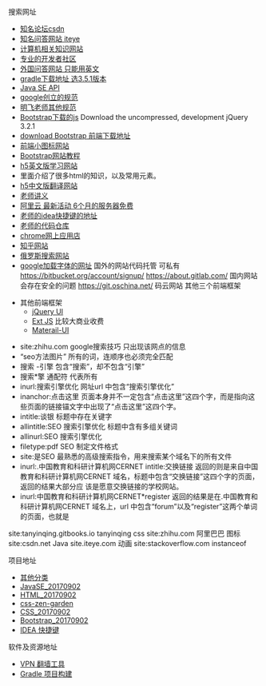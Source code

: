
搜索网址
* [知名论坛csdn](http://bbs.csdn.net/home)
* [知名问答网站 iteye](http://www.iteye.com/forums)
* [计算机相关知识网站](https://www.v2ex.com/)
* [专业的开发者社区](https://segmentfault.com/)
* [外国问答网站 只能用英文](https://stackoverflow.com/)
* [gradle下载地址 选3.5.1版本](https://gradle.org/releases/)
* [Java SE API](http://docs.oracle.com/javase/7/docs/api/)
* [google创立的规范](https://github.com/google)
* [明飞老师其他规范](https://thu.github.io/misc/)
* [Bootstrap下载的js](https://jquery.com/download/) 
Download the uncompressed, development jQuery 3.2.1
* [download Bootstrap 前端下载地址](http://getbootstrap.com/getting-started/#download)
* [前端小图标网站](iconfont.cn)
* [Bootstrap网站教程](http://www.w3schools.com/bootstrap/default.asp)
* [h5英文版学习网站](https://www.w3schools.com/html/default.asp)
* 里面介绍了很多html的知识，以及常用元素。
* [h5中文版翻译网站](http://w3school.com.cn/)
* [老师讲义](https://mingfei.gitbooks.io/java-big-data-engineer-training/content/)
* [阿里云 最新活动 6个月的服务器免费](https://www.aliyun.com/)
* [老师的idea快捷键的地址](https://thu.github.io/IDEA/)
* [老师的代码仓库](https://github.com/thu)
* [chrome网上应用店](https://chrome.google.com/webstore/category/extensions?hl=zh-CN)
* [知乎网站](https://www.zhihu.com/)
* [俄罗斯搜索网站](https://yandex.com/)
* [google加载字体的网址](https://fonts.google.com/)
国外的网站代码托管 可私有
https://bitbucket.org/account/signup/
https://about.gitlab.com/
国内网站 会存在安全的问题
https://git.oschina.net/  码云网站
其他三个前端框架
- 其他前端框架
  - [jQuery UI](https://jqueryui.com/) 
  - [Ext JS](https://www.sencha.com/products/extjs/#overview) 比较大商业收费
  - [Materail-UI](http://www.material-ui.com/)


* site:zhihu.com google搜索技巧 只出现该网点的信息
*  “seo方法图片” 所有的词，连顺序也必须完全匹配
* 搜索 -引擎 包含“搜索”，却不包含“引擎”
* 搜索*擎   通配符 代表所有
* inurl:搜索引擎优化  网址url 中包含“搜索引擎优化”
* inanchor:点击这里 页面本身并不一定包含“点击这里”这四个字，而是指向这些页面的链接锚文字中出现了“点击这里”这四个字。
* intitle:谈银  标题中存在关键字
* allintitle:SEO 搜索引擎优化 标题中含有多组关键词
* allinurl:SEO 搜索引擎优化
* filetype:pdf SEO 制定文件格式
* site:是SEO 最熟悉的高级搜索指令，用来搜索某个域名下的所有文件
* inurl:.中国教育和科研计算机网CERNET intitle:交换链接
返回的则是来自中国教育和科研计算机网CERNET 域名，标题中包含“交换链接”这四个字的页面，返回的结果大部分应
该是愿意交换链接的学校网站。
* inurl:中国教育和科研计算机网CERNET*register
返回的结果是在.中国教育和科研计算机网CERNET 域名上，url 中包含“forum”以及“register”这两个单词的页面，也就是

site:tanyinqing.gitbooks.io tanyinqing css
site:zhihu.com 阿里巴巴 图标
site:csdn.net Java
site.iteye.com 动画
site:stackoverflow.com instanceof

项目地址
* [其他分类](https://github.com/tanyinqing/misc)
* [JavaSE_20170902](https://github.com/tanyinqing/JavaSE_20170902)
* [HTML_20170902](https://github.com/tanyinqing/HTML_20170902)
* [css-zen-garden](https://github.com/tanyinqing/css-zen-garden)
* [CSS_20170902](https://github.com/tanyinqing/CSS_20170902)
* [Bootstrap_20170902](https://github.com/tanyinqing/Bootstrap_20170902)
* [IDEA 快捷键](https://github.com/tanyinqing/IDEA)


软件及资源地址
* [VPN 翻墙工具](https://pan.baidu.com/disk/home?errno=0&errmsg=Auth%20Login%20Sucess&&bduss=&ssnerror=0&#list/vmode=list&path=%2F%E5%8E%8B%E7%BC%A9%E6%96%87%E4%BB%B6%E5%A4%B9%2F%E6%9D%8E%E6%98%8E%E9%A3%9EJavaEE%E5%AD%A6%E4%B9%A0%2F%E8%BD%AF%E4%BB%B6%E5%9C%B0%E5%9D%80)
* [Gradle 项目构建]()

